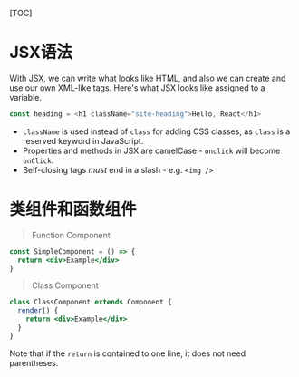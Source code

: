 [TOC]

# JSX语法

With JSX, we can write what looks like HTML, and also we can create and use our own XML-like tags. Here's what JSX looks like assigned to a variable.

```js
const heading = <h1 className="site-heading">Hello, React</h1>
```

- `className` is used instead of `class` for adding CSS classes, as `class` is a reserved keyword in JavaScript.
- Properties and methods in JSX are camelCase - `onclick` will become `onClick`.
- Self-closing tags *must* end in a slash - e.g. `<img />`

# 类组件和函数组件

> Function Component

```jsx
const SimpleComponent = () => {
  return <div>Example</div>
}
```

> Class Component

```jsx
class ClassComponent extends Component {
  render() {
    return <div>Example</div>
  }
}
```

Note that if the `return` is contained to one line, it does not need parentheses.